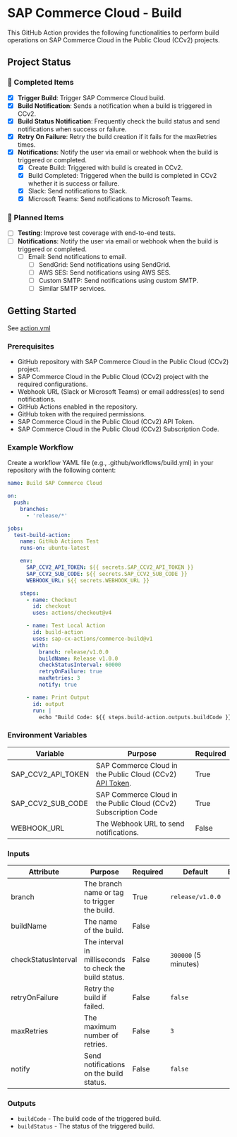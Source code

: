 # SAP Commerce Cloud - Build

This GitHub Action provides the following functionalities to perform build operations on SAP Commerce Cloud in the
Public Cloud (CCv2) projects.

## Project Status

### 🚀 Completed Items

- [x] **Trigger Build**: Trigger SAP Commerce Cloud build.
- [x] **Build Notification**: Sends a notification when a build is triggered in CCv2.
- [x] **Build Status Notification**: Frequently check the build status and send notifications when success or failure.
- [x] **Retry On Failure**: Retry the build creation if it fails for the maxRetries times.
- [x] **Notifications**: Notify the user via email or webhook when the build is triggered or completed.
  - [x] Create Build: Triggered with build is created in CCv2.
  - [x] Build Completed: Triggered when the build is completed in CCv2 whether it is success or failure.
  - [x] Slack: Send notifications to Slack.
  - [x] Microsoft Teams: Send notifications to Microsoft Teams.

### 🔧 Planned Items

- [ ] **Testing**: Improve test coverage with end-to-end tests.
- [ ] **Notifications**: Notify the user via email or webhook when the build is triggered or completed.
  - [ ] Email: Send notifications to email.
    - [ ] SendGrid: Send notifications using SendGrid.
    - [ ] AWS SES: Send notifications using AWS SES.
    - [ ] Custom SMTP: Send notifications using custom SMTP.
    - [ ] Similar SMTP services.

## Getting Started

See [action.yml](action.yml)

### Prerequisites

- GitHub repository with SAP Commerce Cloud in the Public Cloud (CCv2) project.
- SAP Commerce Cloud in the Public Cloud (CCv2) project with the required configurations.
- Webhook URL (Slack or Microsoft Teams) or email address(es) to send notifications.
- GitHub Actions enabled in the repository.
- GitHub token with the required permissions.
- SAP Commerce Cloud in the Public Cloud (CCv2) API Token.
- SAP Commerce Cloud in the Public Cloud (CCv2) Subscription Code.

### Example Workflow

Create a workflow YAML file (e.g., .github/workflows/build.yml) in your repository with the following content:

```yaml
name: Build SAP Commerce Cloud

on:
  push:
    branches:
      - 'release/*'

jobs:
  test-build-action:
    name: GitHub Actions Test
    runs-on: ubuntu-latest

    env:
      SAP_CCV2_API_TOKEN: ${{ secrets.SAP_CCV2_API_TOKEN }}
      SAP_CCV2_SUB_CODE: ${{ secrets.SAP_CCV2_SUB_CODE }}
      WEBHOOK_URL: ${{ secrets.WEBHOOK_URL }}

    steps:
      - name: Checkout
        id: checkout
        uses: actions/checkout@v4

      - name: Test Local Action
        id: build-action
        uses: sap-cx-actions/commerce-build@v1
        with:
          branch: release/v1.0.0
          buildName: Release v1.0.0
          checkStatusInterval: 60000
          retryOnFailure: true
          maxRetries: 3
          notify: true

      - name: Print Output
        id: output
        run: |
          echo "Build Code: ${{ steps.build-action.outputs.buildCode }}, Build Status: ${{ steps.build-action.outputs.buildStatus }}"
```

### Environment Variables

| Variable           | Purpose                                                                                                                                                                                                   | Required |
| ------------------ | --------------------------------------------------------------------------------------------------------------------------------------------------------------------------------------------------------- | -------- |
| SAP_CCV2_API_TOKEN | SAP Commerce Cloud in the Public Cloud (CCv2) [API Token](https://help.sap.com/docs/SAP_COMMERCE_CLOUD_PUBLIC_CLOUD/0fa6bcf4736c46f78c248512391eb467/65e64c9602534b8aaf25bb119670614f.html?locale=en-US). | True     |
| SAP_CCV2_SUB_CODE  | SAP Commerce Cloud in the Public Cloud (CCv2) Subscription Code                                                                                                                                           | True     |
| WEBHOOK_URL        | The Webhook URL to send notifications.                                                                                                                                                                    | False    |

### Inputs

| Attribute           | Purpose                                                 | Required | Default              | Example |
| ------------------- | ------------------------------------------------------- | -------- | -------------------- | ------- |
| branch              | The branch name or tag to trigger the build.            | True     | `release/v1.0.0`     |         |
| buildName           | The name of the build.                                  | False    |                      |         |
| checkStatusInterval | The interval in milliseconds to check the build status. | False    | `300000` (5 minutes) |         |
| retryOnFailure      | Retry the build if failed.                              | False    | `false`              |         |
| maxRetries          | The maximum number of retries.                          | False    | `3`                  |         |
| notify              | Send notifications on the build status.                 | False    | `false`              |         |

### Outputs

- `buildCode` - The build code of the triggered build.
- `buildStatus` - The status of the triggered build.

